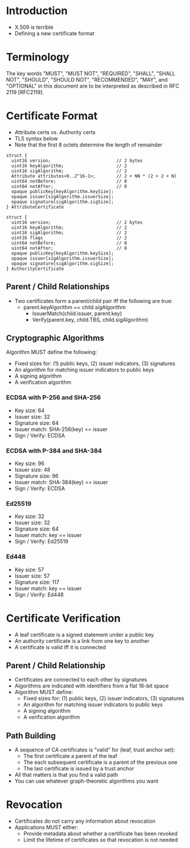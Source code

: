 # Introduction

* X.509 is terrible
* Defining a new certificate format

# Terminology

The key words "MUST", "MUST NOT", "REQUIRED", "SHALL", "SHALL NOT", "SHOULD",
"SHOULD NOT", "RECOMMENDED", "MAY", and "OPTIONAL" in this document are to be
interpreted as described in RFC 2119 [RFC2119].

# Certificate Format

* Attribute certs vs. Authority certs
* TLS syntax below
* Note that the first 8 octets determine the length of remainder

~~~~~
struct {
  uint16 version;                         // 2 bytes
  uint16 keyAlgorithm;                    // 2
  uint16 sigAlgorithm;                    // 2
  Attribute attributes<0..2^16-1>;        // 2 + NN * (2 + 2 + N)
  uint64 notBefore;                       // 8
  uint64 notAfter;                        // 8
  opaque publicKey[keyAlgorithm.keySize];
  opaque issuer[sigAlgorithm.issuerSize];
  opaque signature[sigAlgorithm.sigSize];
} AttributeCertificate

struct {
  uint16 version;                         // 2 bytes
  uint16 keyAlgorithm;                    // 2
  uint16 sigAlgorithm;                    // 2
  uint16 flags                            // 2
  uint64 notBefore;                       // 8
  uint64 notAfter;                        // 8
  opaque publicKey[keyAlgorithm.keySize];
  opaque issuer[sigAlgorithm.issuerSize];
  opaque signature[sigAlgorithm.sigSize];
} AuthorityCertificate
~~~~~

## Parent / Child Relationships

* Two certificates form a parent/child pair iff the following are true:
  * parent.keyAlgorithm == child.sigAlgorithm
	* IssuerMatch(child.issuer, parent.key)
	* Verify(parent.key, child.TBS, child.sigAlgorithm)

## Cryptographic Algorithms

Algorithm MUST define the following:

* Fixed sizes for: (1) public keys, (2) issuer indicators, (3) signatures
* An algorithm for matching issuer indicators to public keys
* A signing algorithm
* A verification algorithm

### ECDSA with P-256 and SHA-256

* Key size: 64
* Issuer size: 32
* Signature size: 64
* Issuer match: SHA-256(key) == issuer
* Sign / Verify: ECDSA

### ECDSA with P-384 and SHA-384

* Key size: 96
* Issuer size: 48
* Signature size: 96
* Issuer match: SHA-384(key) == issuer
* Sign / Verify: ECDSA

### Ed25519

* Key size: 32
* Issuer size: 32
* Signature size: 64
* Issuer match: key == issuer
* Sign / Verify: Ed25519

### Ed448

* Key size: 57
* Issuer size: 57
* Signature size: 117
* Issuer match: key == issuer
* Sign / Verify: Ed448

# Certificate Verification

* A leaf certificate is a signed statement under a public key
* An authority certificate is a link from one key to another
* A certificate is valid iff it is connected 

## Parent / Child Relationship

* Certificates are connected to each other by signatures
* Algorithms are indicated with identifiers from a flat 16-bit space
* Algorithm MUST define:
	* Fixed sizes for: (1) public keys, (2) issuer indicators, (3) signatures
	* An algorithm for matching issuer indicators to public keys
	* A signing algorithm
	* A verification algorithm

## Path Building

* A sequence of CA certificates is "valid" for (leaf, trust anchor set):
  * The first certificate a parent of the leaf
  * The each subsequent certificate is a parent of the previous one
  * The last certificate is issued by a trust anchor
* All that matters is that you find a valid path
* You can use whatever graph-theoretic algorithms you want

# Revocation

* Certificates do not carry any information about revocation
* Applications MUST either:
  * Provide metadata about whether a certificate has been revoked
  * Limit the lifetime of certificates so that revocation is not needed

